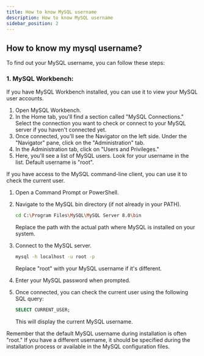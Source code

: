 ```yaml
---
title: How to know MySQL username
description: How to know MySQL username
sidebar_position: 2
---
```


## How to know my mysql username?
To find out your MySQL username, you can follow these steps:

### 1. MySQL Workbench:

If you have MySQL Workbench installed, you can use it to view your MySQL user accounts.

1. Open MySQL Workbench.
2. In the Home tab, you'll find a section called "MySQL Connections." Select the connection you want to check or connect to your MySQL server if you haven't connected yet.
3. Once connected, you'll see the Navigator on the left side. Under the "Navigator" pane, click on the "Administration" tab.
4. In the Administration tab, click on "Users and Privileges."
5. Here, you'll see a list of MySQL users. Look for your username in the list. Default username is "root".

If you have access to the MySQL command-line client, you can use it to check the current user.

1. Open a Command Prompt or PowerShell.
2. Navigate to the MySQL bin directory (if not already in your PATH).

   ```bash
   cd C:\Program Files\MySQL\MySQL Server 8.0\bin
   ```

   Replace the path with the actual path where MySQL is installed on your system.

3. Connect to the MySQL server.

   ```bash
   mysql -h localhost -u root -p
   ```

   Replace "root" with your MySQL username if it's different.

4. Enter your MySQL password when prompted.

5. Once connected, you can check the current user using the following SQL query:

   ```sql
   SELECT CURRENT_USER;
   ```

   This will display the current MySQL username.

Remember that the default MySQL username during installation is often "root." If you have a different username, it should be specified during the installation process or available in the MySQL configuration files.